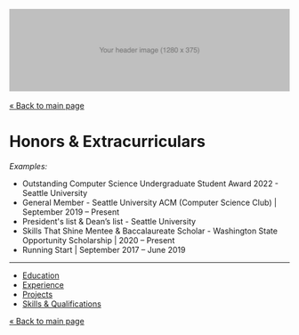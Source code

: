 ![Header image](/images/header.jpg ':class=header-image-full-width :no-zoom')

[« Back to main page](README.md)

# Honors & Extracurriculars

*Examples:*
* Outstanding Computer Science Undergraduate Student Award 2022 - Seattle University
* General Member - Seattle University ACM (Computer Science Club) | September 2019 – Present
* President's list & Dean’s list - Seattle University
* Skills That Shine Mentee & Baccalaureate Scholar - Washington State Opportunity Scholarship | 2020 – Present
* Running Start | September 2017 – June 2019

---

- [Education](education.md)
- [Experience](experience.md)
- [Projects](projects.md)
- [Skills & Qualifications](qualifications.md)

[« Back to main page](README.md)
